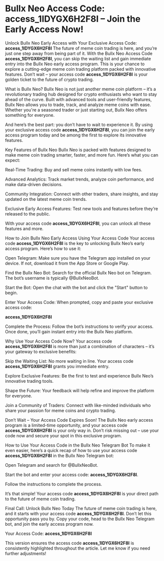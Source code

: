 # Bullx Neo Access Code: access_1IDYGX6H2F8I – Join the Early Access Now!
Unlock Bullx Neo Early Access with Your Exclusive Access Code: <strong>access_1IDYGX6H2F8I</strong>
The future of meme coin trading is here, and you’re just one step away from being part of it. With the Bullx Neo Access Code <strong>access_1IDYGX6H2F8I</strong>, you can skip the waiting list and gain immediate entry into the Bullx Neo early access program. This is your chance to explore a cutting-edge meme coin trading platform packed with innovative features. Don’t wait – your access code <strong>access_1IDYGX6H2F8I</strong> is your golden ticket to the future of crypto trading.

What is Bullx Neo?
Bullx Neo is not just another meme coin platform – it’s a revolutionary trading hub designed for crypto enthusiasts who want to stay ahead of the curve. Built with advanced tools and user-friendly features, Bullx Neo allows you to trade, track, and analyze meme coins with ease. Whether you're a seasoned trader or just starting out, Bullx Neo offers something for everyone.

And here’s the best part: you don’t have to wait to experience it. By using your exclusive access code <strong>access_1IDYGX6H2F8I</strong>, you can join the early access program today and be among the first to explore its innovative features.

Key Features of Bullx Neo
Bullx Neo is packed with features designed to make meme coin trading smarter, faster, and more fun. Here’s what you can expect:

Real-Time Trading: Buy and sell meme coins instantly with low fees.

Advanced Analytics: Track market trends, analyze coin performance, and make data-driven decisions.

Community Integration: Connect with other traders, share insights, and stay updated on the latest meme coin trends.

Exclusive Early Access Features: Test new tools and features before they’re released to the public.

With your access code <strong>access_1IDYGX6H2F8I</strong>, you can unlock all these features and more.

How to Join Bullx Neo Early Access Using Your Access Code
Your access code <strong>access_1IDYGX6H2F8I</strong> is the key to unlocking Bullx Neo’s early access program. Here’s how to use it:

Open Telegram: Make sure you have the Telegram app installed on your device. If not, download it from the App Store or Google Play.

Find the Bullx Neo Bot: Search for the official Bullx Neo bot on Telegram. The bot’s username is typically @BullxNeoBot.

Start the Bot: Open the chat with the bot and click the "Start" button to begin.

Enter Your Access Code: When prompted, copy and paste your exclusive access code:

<strong>access_1IDYGX6H2F8I</strong>

Complete the Process: Follow the bot’s instructions to verify your access. Once done, you’ll gain instant entry into the Bullx Neo platform.

Why Use Your Access Code Now?
Your access code <strong>access_1IDYGX6H2F8I</strong> is more than just a combination of characters – it’s your gateway to exclusive benefits:

Skip the Waiting List: No more waiting in line. Your access code <strong>access_1IDYGX6H2F8I</strong> grants you immediate entry.

Explore Exclusive Features: Be the first to test and experience Bullx Neo’s innovative trading tools.

Shape the Future: Your feedback will help refine and improve the platform for everyone.

Join a Community of Traders: Connect with like-minded individuals who share your passion for meme coins and crypto trading.

Don’t Wait – Your Access Code Expires Soon!
The Bullx Neo early access program is a limited-time opportunity, and your access code <strong>access_1IDYGX6H2F8I</strong> is your only way in. Don’t risk missing out – use your code now and secure your spot in this exclusive program.

How to Use Your Access Code in the Bullx Neo Telegram Bot
To make it even easier, here’s a quick recap of how to use your access code <strong>access_1IDYGX6H2F8I</strong> in the Bullx Neo Telegram bot:

Open Telegram and search for @BullxNeoBot.

Start the bot and enter your access code: <strong>access_1IDYGX6H2F8I</strong>.

Follow the instructions to complete the process.

It’s that simple! Your access code <strong>access_1IDYGX6H2F8I</strong> is your direct path to the future of meme coin trading.

Final Call: Unlock Bullx Neo Today
The future of meme coin trading is here, and it starts with your access code <strong>access_1IDYGX6H2F8I</strong>. Don’t let this opportunity pass you by. Copy your code, head to the Bullx Neo Telegram bot, and join the early access program now.

Your Access Code: <strong>access_1IDYGX6H2F8I</strong>

This version ensures the access code <strong>access_1IDYGX6H2F8I</strong> is consistently highlighted throughout the article. Let me know if you need further adjustments!
